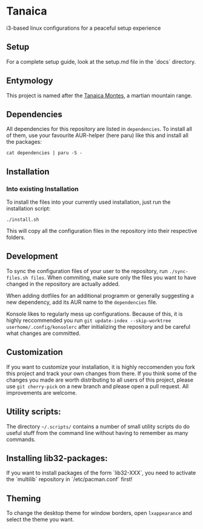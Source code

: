 # Tanaica

i3-based linux configurations for a peaceful setup experience

## Setup
For a complete setup guide, look at the setup.md file in the ´docs´ directory.

## Entymology

This project is named after the [Tanaica Montes](https://en.wikipedia.org/wiki/Tanaica_Montes), a martian mountain range.

## Dependencies

All dependencies for this repository are listed in `dependencies`. To install all of them, use your favourite AUR-helper (here paru) like this and install all the packages:

```
cat dependencies | paru -S -
```

## Installation

### Into existing Installation

To install the files into your currently used installation, just run the installation script:

```
./install.sh
```

This will copy all the configuration files in the repository into their respective folders.

## Development

To sync the configuration files of your user to the repository, run `./sync-files.sh files`. When commiting, make sure only the files you want to have changed in the repository are actually added.

When adding dotfiles for an additional programm or generally suggesting a new dependency, add its AUR name to the `dependencies` file.

Konsole likes to regularly mess up configurations. Because of this, it is highly reccommended you run `git update-index --skip-worktree userhome/.config/konsolerc` after initializing the repository and be careful what changes are committed.

## Customization

If you want to customize your installation, it is highly reccomenden you fork this project and track your own changes from there. If you think some of the changes you made are worth distributing to all users of this project, please use `git cherry-pick` on a new branch and please open a pull request. All improvements are welcome.

## Utility scripts:

The directory `~/.scripts/` contains a number of small utility scripts do do useful stuff from the command line without having to remember as many commands.

## Installing lib32-packages:
If you want to install packages of the form ´lib32-XXX´, you need to activate the ´multilib´ repository in ´/etc/pacman.conf´ first!

## Theming

To change the desktop theme for window borders, open `lxappearance` and select the theme you want.
